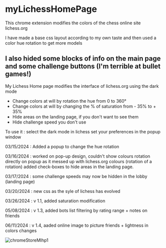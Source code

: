 # myLichessHomePage
This chrome extension modifies the colors of the chess online site lichess.org

I have made a base css layout according to my own taste
and then used a color hue rotation to get more models

I also hided some blocks of info on the main page and some challenge buttons (I'm terrible at bullet games!)
----
My Lichess Home page modifies the interface of lichess.org using the dark mode
- Change colors at will by rotation the hue from 0 to 360°
- Change colors at will by changing the % of saturation from - 35% to + 35%
- Hide areas on the landing page, if you don't want to see them
- Hide challenge speed you don't use

To use it : select the dark mode in lichess 
set your preferences in the popup window

03/15/2024 : Added a popup to change the hue rotation 

03/16/2024 : worked on pop-up design, couldn't show colours rotation directly on popup as it messed up with lichess.org colours (rotation of a rotation) added check-boxes to hide areas in the landing page.

03/17/2024 : some challenge speeds may now be hidden in the lobby (landing page)

03/20/2024 : new css as the syle of lichess has evolved

03/26/2024 : v 1.1, added saturation modification 

05/08/2024 : v 1.3, added bots list filtering by rating range + notes on friends

06/11/2024 : v 1.4, aaded online image to picture friends + lightness in colors changes

![chromeStoreMlhp1](https://github.com/PhilippeMarcMeyer/myLichessHomePage/assets/2178299/19683570-52c8-447f-acfe-6ce31365d7f1)
